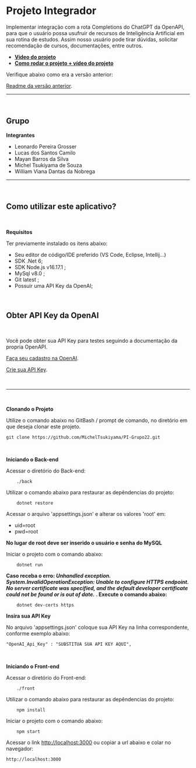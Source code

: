 # Projeto Integrador

Implementar integração com a rota Completions do ChatGPT da OpenAPI, para que o usuário possa usufruir de recursos de Inteligência Artificial em sua rotina de estudos. Assim nosso usuário pode tirar dúvidas, solicitar recomendação de cursos, documentações, entre outros.

- [**Vídeo do projeto**]()
- [**Como rodar o projeto + vídeo do projeto**]()

Verifique abaixo como era a versão anterior:

[Readme da versão anterior](https://github.com/MichelTsukiyama/PI-Ultimo-Semestre/blob/develop/readme-v1.md).

----
<br>

## Grupo

**Integrantes**

- Leonardo Pereira Grosser
- Lucas dos Santos Camilo
- Mayan Barros da Silva
- Michel Tsukiyama de Souza
- William Viana Dantas da Nobrega

----
<br>

## Como utilizar este aplicativo?

<br>

**Requisitos**

Ter previamente instalado os itens abaixo:

- Seu editor de código/IDE preferido (VS Code, Eclipse, Intellij...)
- SDK .Net 6;
- SDK Node.js v16.17.1 ;
- MySql v8.0 ;
- Git latest ;
- Possuir uma API Key da OpenAI;

<br>


## Obter API Key da OpenAI

<br>

Você pode obter sua API Key para testes seguindo a documentação da propria OpenAPI.

[Faça seu cadastro na OpenAI](https://auth0.openai.com/u/signup/identifier?state=hKFo2SBzRHZiVGpnb0prQzhyS19BT0hGaFQzYjNnT1BCVldlT6Fur3VuaXZlcnNhbC1sb2dpbqN0aWTZIE5Ea1VCaW5GMGhrZHRQT2x0b3M4VURZNm90VW16U2Vmo2NpZNkgRFJpdnNubTJNdTQyVDNLT3BxZHR3QjNOWXZpSFl6d0Q).

[Crie sua API Key](https://platform.openai.com/docs/quickstart/add-your-api-key).

<br>

-----

<br>

**Clonando o Projeto**

Utilize o comando abaixo no GitBash / prompt de comando, no diretório em que deseja clonar este projeto.

    git clone https://github.com/MichelTsukiyama/PI-Grupo22.git

<br>

**Iniciando o Back-end**

Acessar o diretório do Back-end:

        ./back

Utilizar o comando abaixo para restaurar as depêndencias do projeto:

        dotnet restore

Acessar o arquivo 'appsettings.json' e alterar os valores 'root' em: 
- uid=root 
- pwd=root

**No lugar de root deve ser inserido o usuário e senha do MySQL**

Iniciar o projeto com o comando abaixo:

        dotnet run


**Caso receba o erro: *Unhandled exception. System.InvalidOperationException: Unable to configure HTTPS endpoint. No server certificate was specified, and the default developer certificate could not be found or is out of date.* . Execute o comando abaixo:**

        dotnet dev-certs https


**Insira sua API Key**

No arquivo 'appsettings.json' coloque sua API Key na linha correspondente, conforme exemplo abaixo:

    "OpenAI_Api_Key" : "SUBSTITUA SUA API KEY AQUI",


<br>

**Iniciando o Front-end**

Acessar o diretório do Front-end:

        ./front

Utilizar o comando abaixo para restaurar as depêndencias do projeto:

        npm install

Iniciar o projeto com o comando abaixo:

        npm start

Acessar o link [http://localhost:3000](http://localhost:3000) ou copiar a url abaixo e colar no navegador:

    http://localhost:3000

